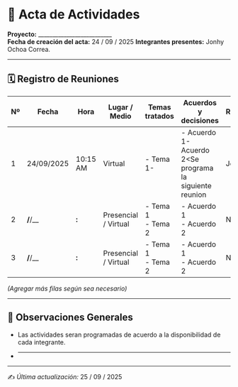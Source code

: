 # 📑 Acta de Actividades  

**Proyecto:** __________________________  
**Fecha de creación del acta:** 24 / 09 / 2025 
**Integrantes presentes:** Jonhy Ochoa Correa. 

---

## 🗓️ Registro de Reuniones  

| Nº | Fecha | Hora | Lugar / Medio | Temas tratados | Acuerdos y decisiones | Responsables | Próxima reunión |
|----|-------|------|---------------|----------------|-----------------------|--------------|-----------------|
| 1  | 24/09/2025 | 10:15 AM | Virtual | - Tema 1<Organizacion del grupo de trabajo>- | - Acuerdo 1<Se reparten las actividades>- Acuerdo 2<Se programa la siguiente reunion | Jonhy Ochoa| __/__/__ |
| 2  | __/__/__ | __:__ | Presencial / Virtual | - Tema 1<br>- Tema 2 | - Acuerdo 1<br>- Acuerdo 2 | Nombre(s) | __/__/__ |
| 3  | __/__/__ | __:__ | Presencial / Virtual | - Tema 1<br>- Tema 2 | - Acuerdo 1<br>- Acuerdo 2 | Nombre(s) | __/__/__ |

*(Agregar más filas según sea necesario)*  

---

## 📝 Observaciones Generales  
- Las actividades seran programadas de acuerdo a la disponibilidad de cada integrante. 
- ___________________________________________________________  

---

✍️ *Última actualización:* 25 / 09 / 2025
